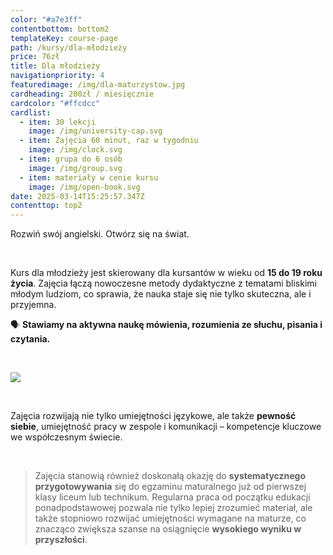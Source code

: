 ```yaml
---
color: "#a7e3ff"
contentbottom: bottom2
templateKey: course-page
path: /kursy/dla-młodzieży
price: 76zł
title: Dla młodzieży
navigationpriority: 4
featuredimage: /img/dla-maturzystow.jpg
cardheading: 200zł / miesięcznie
cardcolor: "#ffcdcc"
cardlist:
  - item: 30 lekcji
    image: /img/university-cap.svg
  - item: Zajęcia 60 minut, raz w tygodniu
    image: /img/clock.svg
  - item: grupa do 6 osób
    image: /img/group.svg
  - item: materiały w cenie kursu
    image: /img/open-book.svg
date: 2025-03-14T15:25:57.347Z
contenttop: top2
---
```

Rozwiń swój angielski. Otwórz się na świat.

<br/>

Kurs dla młodzieży jest skierowany dla kursantów w wieku od **15 do 19 roku życia**. Zajęcia łączą nowoczesne metody dydaktyczne z tematami bliskimi młodym ludziom, co sprawia, że nauka staje się nie tylko skuteczna, ale i przyjemna.

🗣️ **Stawiamy na aktywna naukę mówienia, rozumienia ze słuchu, pisania i czytania.**

<br/>

![](/img/dla-maturzystow.jpg)

<br/>

Zajęcia rozwijają nie tylko umiejętności językowe, ale także **pewność siebie**, umiejętność pracy w zespole i komunikacji – kompetencje kluczowe we współczesnym świecie.

<br/>

> Zajęcia stanowią również doskonałą okazję do **systematycznego przygotowywania** się do egzaminu maturalnego już od pierwszej klasy liceum lub technikum. Regularna praca od początku edukacji ponadpodstawowej pozwala nie tylko lepiej zrozumieć materiał, ale także stopniowo rozwijać umiejętności wymagane na maturze, co znacząco zwiększa szanse na osiągnięcie **wysokiego wyniku w przyszłości**.